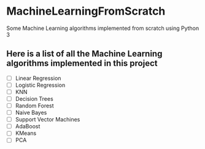 # MachineLearningFromScratch
Some Machine Learning algorithms implemented from scratch using Python 3

## Here is a list of all the Machine Learning algorithms implemented in this project

  - [ ] Linear Regression
  - [ ] Logistic Regression
  - [ ] KNN
  - [ ] Decision Trees
  - [ ] Random Forest
  - [ ] Naive Bayes
  - [ ] Support Vector Machines
  - [ ] AdaBoost
  - [ ] KMeans
  - [ ] PCA
